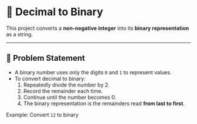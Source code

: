 # 🔢 Decimal to Binary

This project converts a **non-negative integer** into its **binary representation** as a string.  

---

## 📌 Problem Statement
- A binary number uses only the digits `0` and `1` to represent values.  
- To convert decimal to binary:  
  1. Repeatedly divide the number by 2.  
  2. Record the remainder each time.  
  3. Continue until the number becomes 0.  
  4. The binary representation is the remainders read **from last to first**.  

Example: Convert `12` to binary  
